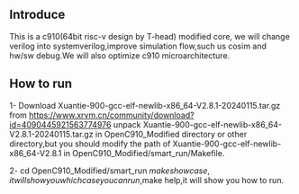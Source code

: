 
## Introduce
This is a c910(64bit risc-v design by T-head) modified core, we will change verilog into systemverilog,improve simulation flow,such us cosim and hw/sw debug.We will also optimize c910 microarchitecture.

## How to run
1- Download Xuantie-900-gcc-elf-newlib-x86_64-V2.8.1-20240115.tar.gz from https://www.xrvm.cn/community/download?id=4090445921563774976
unpack Xuantie-900-gcc-elf-newlib-x86_64-V2.8.1-20240115.tar.gz in OpenC910_Modified directory or other directory,but you should modify the path of Xuantie-900-gcc-elf-newlib-x86_64-V2.8.1 in OpenC910_Modified/smart_run/Makefile.

2- cd OpenC910_Modified/smart_run $make showcase,it will show you which case you can run,$make help,it will show you how to run.
